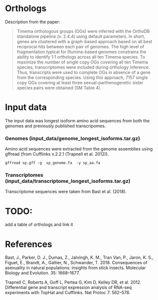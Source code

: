 # Orthologs

Description from the paper:

> Timema orthologous groups (OGs) were inferred with the OrthoDB standalone pipeline (v. 2.4.4) using default parameters. In short, genes are clustered with a graph-based approach based on all best reciprocal hits between each pair of genomes. The high level of fragmentation typical for Illumina-based genomes constrains the ability to identify 1:1 orthologs across all ten Timema species. To maximize the number of single copy OGs covering all ten Timema species, transcriptomes were included during orthology inference. Thus, transcripts were used to complete OGs in absence of a gene from the corresponding species. Using this approach, 7157 single copy OGs covering at least three sexual-parthenogenetic sister species pairs were obtained (SM Table 4).

# Input data

The input data was longest isoform amino acid sequences from both the genomes and previously published transcripomes.

### Genomes (input_data/genome_longest_isoforms.tar.gz)

Amino acid sequences were extracted from the genome assemblies using gffread (from Cufflinks v.2.2.1 (Trapnell et al. 2012)).

```
gffread sp.gff -g  sp_genome.fa  -y sp_aa.fa
```

### Transcriptomes (input_data/transcriptome_longest_isoforms.tar.gz)

Transcriptome sequences were taken from Bast et al. (2018). 



# TODO:
add a table of orthologs and link it


# References 

Bast, J., Parker, D. J., Dumas, Z., Jalvingh, K. M., Tran Van, P., Jaron, K. S., Figuet, E., Brandt, A., Galtier, N., Schwander, T. 2018. Consequences of asexuality in natural populations: insights from stick insects. Molecular Biology and Evolution. 35: 1668–1677.

Trapnell C, Roberts A, Goff L, Pertea G, Kim D, Kelley DR, et al. 2012. Differential gene and transcript expression analysis of RNA-seq experiments with TopHat and Cufflinks. Nat Protoc 7: 562–578.
